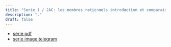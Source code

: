 ```yaml
---
title: "Serie 1 / 2AC: les nombres rationnels introduction et comparaison"
description: "."
draft: false
---
```



- [serie pdf](https://drive.google.com/file/d/1TN7TpjKWVV9hx4tWZ17dj9d0h7avnZA5/view?usp=drive_link)
- [serie image telegram](https://t.me/c/2290950266/3)

